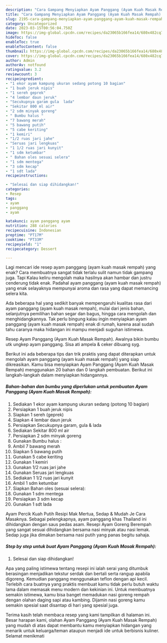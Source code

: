 ```yaml
---
description: "Cara Gampang Menyiapkan Ayam Panggang (Ayam Kuah Masak Rempah) yang Menggugah Selera, Buat Buka Puasa Lezat Sekali"
title: "Cara Gampang Menyiapkan Ayam Panggang (Ayam Kuah Masak Rempah) yang Menggugah Selera, Buat Buka Puasa Lezat Sekali"
slug: 2195-cara-gampang-menyiapkan-ayam-panggang-ayam-kuah-masak-rempah-yang-menggugah-selera-buat-buka-puasa-lezat-sekali
category: Uncategorized
date: 2023-03-15T00:56:04.750Z
image: https://img-global.cpcdn.com/recipes/da23065b166fea14/680x482cq70/ayam-panggang-ayam-kuah-masak-rempah-foto-resep-utama.jpg
hideToc: false
enableToc: true
enableTocContent: false
thumbnail: https://img-global.cpcdn.com/recipes/da23065b166fea14/680x482cq70/ayam-panggang-ayam-kuah-masak-rempah-foto-resep-utama.jpg
cover: https://img-global.cpcdn.com/recipes/da23065b166fea14/680x482cq70/ayam-panggang-ayam-kuah-masak-rempah-foto-resep-utama.jpg
author: Admin
authorAv: notfound
ratingvalue: 3.2
reviewcount: 3
recipeingredient:
- "1 ekor ayam kampung ukuran sedang potong 10 bagian"
- "1 buah jeruk nipis"
- "1 sereh geprek"
- "4 lembar daun jeruk"
- "Secukupnya garam gula  lada"
- "Sekitar 800 ml air"
- "2 sdm minyak goreng"
- " Bumbu halus "
- "7 bawang merah"
- "5 bawang putih"
- "5 cabe keriting"
- "1 kemiri"
- "1/2 ruas jari jahe"
- "Seruas jari lengkuas"
- "1 1/2 ruas jari kunyit"
- "1 sdm ketumbar"
- " Bahan oles sesuai selera"
- "1 sdm mentega"
- "3 sdm kecap"
- "1 sdt lada"
recipeinstructions:

- "Selesai dan siap dihidangkan!"
categories:
- Resep
tags:
- ayam
- panggang
- ayam

katakunci: ayam panggang ayam 
nutrition: 288 calories
recipecuisine: Indonesian
preptime: "PT17M"
cooktime: "PT33M"
recipeyield: "1"
recipecategory: Dessert

---
```



Lagi mencari ide resep ayam panggang (ayam kuah masak rempah) yang enak? Cara membuatnya sangat tidak terlalu sulit namun tidak gampang juga. Tapi Kalau keliru mengolah maka hasilnya akan hambar dan justru cenderung tidak enak. Padahal ayam panggang (ayam kuah masak rempah) yang enak selayaknya mempunyai aroma dan rasa yang dapat memancing selera kita.


Ada beberapa hal yang sedikit banyak mempengaruhi kualitas rasa dari ayam panggang (ayam kuah masak rempah), mulai dari jenis bahan, selanjutnya pemilihan bahan segar dan bagus, hingga cara mengolah dan menghidangkannya. Tak perlu bingung kalau ingin menyiapkan ayam panggang (ayam kuah masak rempah) enak di rumah, karena asal sudah tahu caranya maka hidangan ini mampu menjadi suguhan istimewa.

Resep Ayam Panggang (Ayam Kuah Masak Rempah). Awalnya bikin bumbu utk ungkep ayam panggang. Sisa ati ampela &amp; ceker dibuang syg.


Berikut ini ada beberapa tips dan trik praktis yang dapat diterapkan untuk mengolah ayam panggang (ayam kuah masak rempah) yang siap dikreasikan. Kamu bisa menyiapkan Ayam Panggang (Ayam Kuah Masak Rempah) menggunakan 20 bahan dan 0 langkah pembuatan. Berikut ini langkah-langkah dalam menyiapkan hidangannya.

<!--inarticleads1-->

##### Bahan-bahan dan bumbu yang diperlukan untuk pembuatan Ayam Panggang (Ayam Kuah Masak Rempah):

1. Sediakan 1 ekor ayam kampung ukuran sedang (potong 10 bagian)
1. Persiapkan 1 buah jeruk nipis
1. Siapkan 1 sereh (geprek)
1. Siapkan 4 lembar daun jeruk
1. Persiapkan Secukupnya garam, gula &amp; lada
1. Sediakan Sekitar 800 ml air
1. Persiapkan 2 sdm minyak goreng
1. Gunakan  Bumbu halus :
1. Ambil 7 bawang merah
1. Siapkan 5 bawang putih
1. Gunakan 5 cabe keriting
1. Gunakan 1 kemiri
1. Gunakan 1/2 ruas jari jahe
1. Gunakan Seruas jari lengkuas
1. Sediakan 1 1/2 ruas jari kunyit
1. Ambil 1 sdm ketumbar
1. Siapkan  Bahan oles (sesuai selera):
1. Gunakan 1 sdm mentega
1. Persiapkan 3 sdm kecap
1. Gunakan 1 sdt lada


Ayam Percik Kuah Putih Resipi Mak Mertua, Sedap &amp; Mudah Je Cara Masaknya. Sebagai pelengkapnya, ayam panggang khas Thailand ini dihidangkan dengan saus pedas asam. Resepi Ayam Goreng Berempah yang sangat sesuai dihidangkan bersama nasi minyak atau nasi lemak. Sedap juga jika dimakan bersama nasi putih yang panas begitu sahaja. 

<!--inarticleads2-->

##### Step by step untuk buat Ayam Panggang (Ayam Kuah Masak Rempah):


1. Selesai dan siap dihidangkan!

Apa yang paling istimewa tentang resepi ini ialah serai yang ditumbuk berasingan menjadikan tekstur serdak dan bertali serta rangup apabila digoreng. Kemudian panggang menggunakan teflon dengan api kecil. Terlebih cara buatnya yang praktis membuat kamu tidak perlu butuh waktu lama dalam memasak menu modern dan kekinian ini. Untuk membuatnya semakin istimewa, kamu bisa banget memadukan nasi goreng rempah dengan olahan daging sapi atau kambing. Dijamin nasi goreng kamu semakin spesial saat disantap di hari yang spesial juga. 

Terima kasih telah membaca resep yang kami tampilkan di halaman ini. Besar harapan kami, olahan Ayam Panggang (Ayam Kuah Masak Rempah) yang mudah di atas dapat membantu kamu menyiapkan hidangan yang menarik untuk keluarga/teman ataupun menjadi ide untuk berbisnis kuliner. Selamat menikmati
